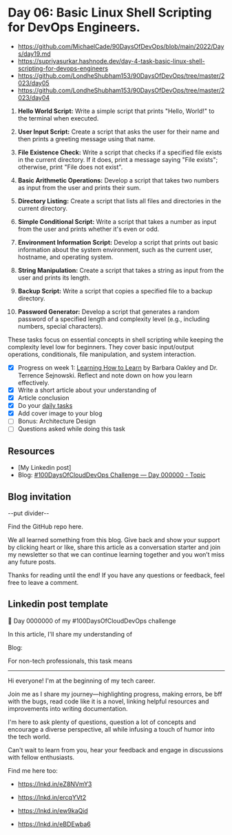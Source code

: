 # Day 06: Basic Linux Shell Scripting for DevOps Engineers.

- https://github.com/MichaelCade/90DaysOfDevOps/blob/main/2022/Days/day19.md
- https://supriyasurkar.hashnode.dev/day-4-task-basic-linux-shell-scripting-for-devops-engineers
- https://github.com/LondheShubham153/90DaysOfDevOps/tree/master/2023/day05
- https://github.com/LondheShubham153/90DaysOfDevOps/tree/master/2023/day04


1. **Hello World Script:**
   Write a simple script that prints "Hello, World!" to the terminal when executed.

2. **User Input Script:**
   Create a script that asks the user for their name and then prints a greeting message using that name.

3. **File Existence Check:**
   Write a script that checks if a specified file exists in the current directory. If it does, print a message saying "File exists"; otherwise, print "File does not exist".

4. **Basic Arithmetic Operations:**
   Develop a script that takes two numbers as input from the user and prints their sum.

5. **Directory Listing:**
   Create a script that lists all files and directories in the current directory.

6. **Simple Conditional Script:**
   Write a script that takes a number as input from the user and prints whether it's even or odd.

7. **Environment Information Script:**
   Develop a script that prints out basic information about the system environment, such as the current user, hostname, and operating system.

8. **String Manipulation:**
   Create a script that takes a string as input from the user and prints its length.

9. **Backup Script:**
   Write a script that copies a specified file to a backup directory.

10. **Password Generator:**
    Develop a script that generates a random password of a specified length and complexity level (e.g., including numbers, special characters).

These tasks focus on essential concepts in shell scripting while keeping the complexity level low for beginners. They cover basic input/output operations, conditionals, file manipulation, and system interaction.





- [x] Progress on week 1: [Learning How to Learn](https://www.coursera.org/learn/learning-how-to-learn) by Barbara Oakley and Dr. Terrence Sejnowski. Reflect and note down on how you learn effectively.
- [x] Write a short article about your understanding of
- [x] Article conclusion
- [x] Do your [daily tasks](https://github.com/agcdtmr/100DaysOfCloudDevOps/blob/main/README.md#do-the-work-work-work-work)
- [x] Add cover image to your blog
- [ ] Bonus: Architecture Design
- [ ] Questions asked while doing this task

## Resources

- [My Linkedin post]
- Blog: [#100DaysOfCloudDevOps Challenge — Day 000000 - Topic]()


## Blog invitation

--put divider--

Find the GitHub repo here.

We all learned something from this blog. Give back and show your support by clicking heart or like, share this article as a conversation starter and join my newsletter so that we can continue learning together and you won’t miss any future posts.

Thanks for reading until the end! If you have any questions or feedback, feel free to leave a comment.



## Linkedin post template

🎉 Day 0000000 of my #100DaysOfCloudDevOps challenge

In this article, I'll share my understanding of

Blog:

For non-tech professionals, this task means

---

Hi everyone! I'm at the beginning of my tech career.

Join me as I share my journey—highlighting progress, making errors, be bff with the bugs, read code like it is a novel, linking helpful resources and improvements into writing documentation.

I'm here to ask plenty of questions, question a lot of concepts and encourage a diverse perspective, all while infusing a touch of humor into the tech world.

Can't wait to learn from you, hear your feedback and engage in discussions with fellow enthusiasts.

Find me here too:

- https://lnkd.in/eZ8NVmY3

- https://lnkd.in/ercqYVt2

- https://lnkd.in/ew9kaQid

- https://lnkd.in/eBDEwba6


